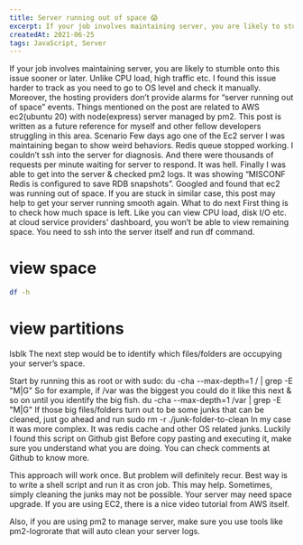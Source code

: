 ```yaml
---
title: Server running out of space 😱
excerpt: If your job involves maintaining server, you are likely to stumble onto this issue sooner or later. Unlike CPU load, high traffic etc..
createdAt: 2021-06-25
tags: JavaScript, Server
---
```


<g-image alt="Example image" src="https://miro.medium.com/max/560/1*dBujkood4aZK72NsuvNRhg.jpeg" />

If your job involves maintaining server, you are likely to stumble onto this issue sooner or later. Unlike CPU load, high traffic etc. I found this issue harder to track as you need to go to OS level and check it manually. Moreover, the hosting providers don’t provide alarms for “server running out of space” events.
Things mentioned on the post are related to AWS ec2(ubuntu 20) with node(express) server managed by pm2.
This post is written as a future reference for myself and other fellow developers struggling in this area.
Scenario
Few days ago one of the Ec2 server I was maintaining began to show weird behaviors.
Redis queue stopped working. I couldn’t ssh into the server for diagnosis. And there were thousands of requests per minute waiting for server to respond. It was hell.
Finally I was able to get into the server & checked pm2 logs. It was showing “MISCONF Redis is configured to save RDB snapshots”. Googled and found that ec2 was running out of space.
If you are stuck in similar case, this post may help to get your server running smooth again.
What to do next
First thing is to check how much space is left. Like you can view CPU load, disk I/O etc. at cloud service providers’ dashboard, you won’t be able to view remaining space. You need to ssh into the server itself and run df command.
# view space
```bash
df -h
```
# view partitions
lsblk
The next step would be to identify which files/folders are occupying your server’s space.

Start by running this as root or with sudo:
du -cha --max-depth=1 / | grep -E "M|G"
So for example, if /var was the biggest you could do it like this next & so on until you identify the big fish.
du -cha --max-depth=1 /var | grep -E "M|G"
If those big files/folders turn out to be some junks that can be cleaned, just go ahead and run
sudo rm -r ./junk-folder-to-clean
In my case it was more complex. It was redis cache and other OS related junks.
Luckily I found this script on Github gist
Before copy pasting and executing it, make sure you understand what you are doing. You can check comments at Github to know more.

This approach will work once. But problem will definitely recur. Best way is to write a shell script and run it as cron job. This may help.
Sometimes, simply cleaning the junks may not be possible. Your server may need space upgrade. If you are using EC2, there is a nice video tutorial from AWS itself.

Also, if you are using pm2 to manage server, make sure you use tools like pm2-logrorate that will auto clean your server logs.